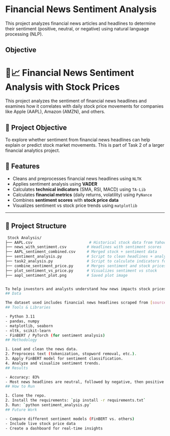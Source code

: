 # Financial News Sentiment Analysis

This project analyzes financial news articles and headlines to determine their sentiment (positive, neutral, or negative) using natural language processing (NLP).
## Objective

# 📰📈 Financial News Sentiment Analysis with Stock Prices

This project analyzes the sentiment of financial news headlines and examines how it correlates with daily stock price movements for companies like Apple (AAPL), Amazon (AMZN), and others.

## 🧠 Project Objective

To explore whether sentiment from financial news headlines can help explain or predict stock market movements. This is part of Task 2 of a larger financial analytics project.


## 🔧 Features

- Cleans and preprocesses financial news headlines using `NLTK`
- Applies sentiment analysis using **VADER**
- Calculates **technical indicators** (SMA, RSI, MACD) using `TA-Lib`
- Calculates **financial metrics** (daily returns, volatility) using `PyNance`
- Combines **sentiment scores** with **stock price data**
- Visualizes sentiment vs stock price trends using `matplotlib`

---

## 📁 Project Structure

```bash
 Stock Analysis/
├── AAPL.csv                         # Historical stock data from Yahoo Finance
├── news_with_sentiment.csv         # Headlines with sentiment scores
├── AAPL_sentiment_combined.csv     # Merged stock + sentiment data
├── sentiment_analysis.py           # Script to clean headlines + analyze sentiment
├── task2_analysis.py               # Script to calculate indicators for all stocks
├── combine_sentiment_price.py      # Merges sentiment and stock prices
├── plot_sentiment_vs_price.py      # Visualizes sentiment vs stock
├── aapl_sentiment_plot.png         # Saved plot image


To help investors and analysts understand how news impacts stock prices by automating sentiment analysis using machine learning and NLP techniques.
## Data

The dataset used includes financial news headlines scraped from [source]. It was cleaned and preprocessed for sentiment classification.
## Tools & Libraries

- Python 3.11
- pandas, numpy
- matplotlib, seaborn
- nltk, scikit-learn
- FinBERT / PyTorch (for sentiment analysis)
## Methodology

1. Load and clean the news data.
2. Preprocess text (tokenization, stopword removal, etc.).
3. Apply FinBERT model for sentiment classification.
4. Analyze and visualize sentiment trends.
## Results

- Accuracy: 83%
- Most news headlines are neutral, followed by negative, then positive.
## How to Run

1. Clone the repo.
2. Install the requirements: `pip install -r requirements.txt`
3. Run: `python sentiment_analysis.py`
## Future Work

- Compare different sentiment models (FinBERT vs. others)
- Include live stock price data
- Create a dashboard for real-time insights




